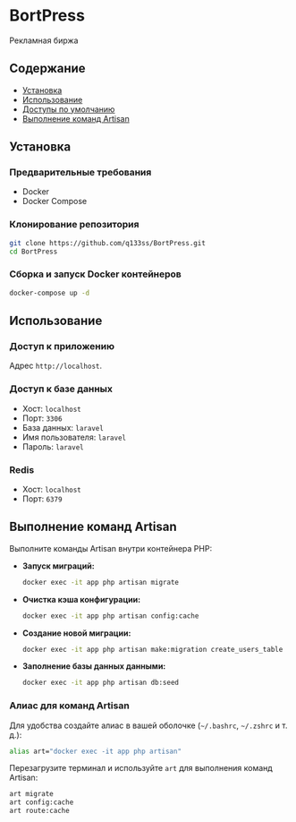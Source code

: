 # BortPress

Рекламная биржа

## Содержание

- [Установка](#установка)
- [Использование](#использование)
- [Доступы по умолчанию](#доступы-по-умолчанию)
- [Выполнение команд Artisan](#выполнение-команд-artisan)

## Установка

### Предварительные требования

- Docker
- Docker Compose

### Клонирование репозитория

```bash
git clone https://github.com/q133ss/BortPress.git
cd BortPress
```

### Сборка и запуск Docker контейнеров

```bash
docker-compose up -d
```

## Использование

### Доступ к приложению

Адрес `http://localhost`.

### Доступ к базе данных

- Хост: `localhost`
- Порт: `3306`
- База данных: `laravel`
- Имя пользователя: `laravel`
- Пароль: `laravel`

### Redis

- Хост: `localhost`
- Порт: `6379`

## Выполнение команд Artisan

Выполните команды Artisan внутри контейнера PHP:

- **Запуск миграций:**
  ```bash
  docker exec -it app php artisan migrate
  ```

- **Очистка кэша конфигурации:**
  ```bash
  docker exec -it app php artisan config:cache
  ```

- **Создание новой миграции:**
  ```bash
  docker exec -it app php artisan make:migration create_users_table
  ```

- **Заполнение базы данных данными:**
  ```bash
  docker exec -it app php artisan db:seed
  ```

### Алиас для команд Artisan

Для удобства создайте алиас в вашей оболочке (`~/.bashrc`, `~/.zshrc` и т. д.):

```bash
alias art="docker exec -it app php artisan"
```

Перезагрузите терминал и используйте `art` для выполнения команд Artisan:

```bash
art migrate
art config:cache
art route:cache
```
